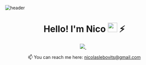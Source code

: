 ![header](https://capsule-render.vercel.app/api?type=waving&color=gradient&height=200&section=header&text=&fontSize=50&descAlign=100)
<h1 align='center'>
Hello! I'm Nico <img src="https://raw.githubusercontent.com/MartinHeinz/MartinHeinz/master/wave.gif" width="30px"> ⚡
</h1>

<p align='center'>
 
  <a href="https://www.linkedin.com/in/nicolas-lebovits">
    <img src="https://img.shields.io/badge/linkedin-%230077B5.svg?&style=for-the-badge&logo=linkedin&logoColor=white" />
  </a>&nbsp;&nbsp;  
</p>


<p align='center'>
  📫 You can reach me here: <a href='mailto:nicolaslebovits@gmail.com'>nicolaslebovits@gmail.com</a>
</p>
